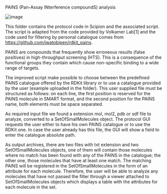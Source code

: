 PAINS (Pan-Assay INterference compoundS) analysis

![image](https://user-images.githubusercontent.com/83068588/175040431-fbf09679-7b4c-4b36-837c-ff62dfba377e.png)

This folder contains the protocol code in Scipion and the associated script. The script is adapted from the code provided by Volkamer Lab[1] and the code used for filtering by personal catalogue comes from https://github.com/iwatobipen/rdkit_pains.

PAINS are compounds that frequently show erroneous results (false positives) in high-throughput screening (HTS). This is a consequence of the functional groups they contain which cause non-specific binding to a wide range of targets.

The improved script make possible to choose between the predefined PAINS catalogue offered by the RDKit library or to use a catalogue provided by the user (example uploaded in the folder). This user supplied file must be structured as follows: on each line, the first position is reserved for the PAINS molecule in SMART format, and the second position for the PAINS name, both elements must be space separated.

As required input file we found a extension mol, mol2, pdb or sdf file to analyze, converted to a SetOfSmallMolecules object. The protocol GUI requests the user either to have his own PAINS catalogue or to use the RDKit one. In case the user already has this file, the GUI will show a field to enter the catalogue absolute path. 

As output archives, there are two files with txt extension and two SetOfSmallMolecules objects, one of them will contain those molecules where no match has been found with any of the PAINS in the catalogue; the other one, those molecules that have at least one match. The matching PAINS will be registered in the SetOfSmallMolecules in the form of an attribute for each molecule. Therefore, the user will be able to analyze any molecules that have not passed the filter through a viewer attached to SetOfSmallMolecules objects which displays a table with the attributes for each molecule in the set.
